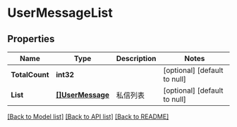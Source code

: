 # UserMessageList

## Properties
Name | Type | Description | Notes
------------ | ------------- | ------------- | -------------
**TotalCount** | **int32** |  | [optional] [default to null]
**List** | [**[]UserMessage**](UserMessage.md) | 私信列表 | [optional] [default to null]

[[Back to Model list]](../README.md#documentation-for-models) [[Back to API list]](../README.md#documentation-for-api-endpoints) [[Back to README]](../README.md)


